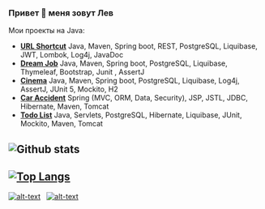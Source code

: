 ### Привет 👋 меня зовут Лев

Мои проекты на Java:
+ [**URL Shortcut**](https://github.com/levgross/job4j_url_shortcut) Java, Maven, Spring boot, REST, PostgreSQL, Liquibase, JWT, Lombok, Log4j, JavaDoc
+ [**Dream Job**](https://github.com/levgross/job4j_dreamjob) Java, Maven, Spring boot, PostgreSQL, Liquibase, Thymeleaf, Bootstrap, Junit , AssertJ
+ [**Cinema**](https://github.com/levgross/job4j_cinema) Java, Maven, Spring boot, PostgreSQL, Liquibase, Log4j, AssertJ,
JUnit 5, Mockito, H2
+ [**Car Accident**](https://github.com/levgross/job4j_accidents) Spring (MVC, ORM, Data, Security), JSP, JSTL, JDBC, Hibernate, Maven, Tomcat
+ [**Todo List**](https://github.com/levgross/job4j_todo) Java, Servlets, PostgreSQL, Hibernate, Liquibase, JUnit, Mockito, Maven, Tomcat

![Github stats](https://github-readme-stats.vercel.app/api?username=levgross&hide=stars,prs,issues,contribs)
-
[![Top Langs](https://github-readme-stats.vercel.app/api/top-langs/?username=levgross&layout=compact)](https://github.com/levgross/github-readme-stats)
-
[![alt-text](https://img.shields.io/badge/-telegram-grey?style=flat&logo=telegram&logoColor=white)](https://t.me/levgross)&nbsp;&nbsp;
[![alt-text](https://img.shields.io/badge/@%20email-005FED?style=flat&logo=mail&logoColor=white)](mailto:levgross@gmail.com)&nbsp;&nbsp;
